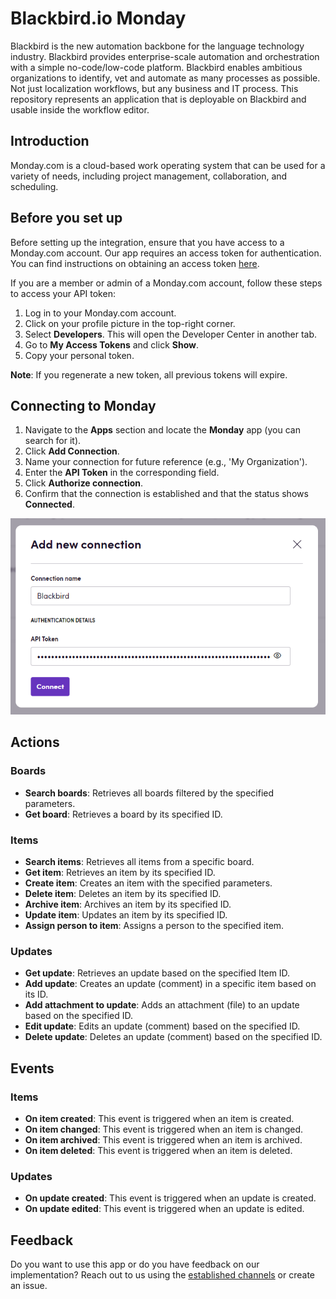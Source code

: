 # Blackbird.io Monday

Blackbird is the new automation backbone for the language technology industry. Blackbird provides enterprise-scale automation and orchestration with a simple no-code/low-code platform. Blackbird enables ambitious organizations to identify, vet and automate as many processes as possible. Not just localization workflows, but any business and IT process. This repository represents an application that is deployable on Blackbird and usable inside the workflow editor.

## Introduction

<!-- begin docs -->

Monday.com is a cloud-based work operating system that can be used for a variety of needs, including project management, collaboration, and scheduling.

## Before you set up

Before setting up the integration, ensure that you have access to a Monday.com account. Our app requires an access token for authentication. You can find instructions on obtaining an access token [here](https://developer.monday.com/api-reference/docs/authentication#developer-tab).

If you are a member or admin of a Monday.com account, follow these steps to access your API token:

1. Log in to your Monday.com account.
2. Click on your profile picture in the top-right corner.
3. Select **Developers**. This will open the Developer Center in another tab.
4. Go to **My Access Tokens** and click **Show**.
5. Copy your personal token.

**Note**: If you regenerate a new token, all previous tokens will expire.

## Connecting to Monday

1. Navigate to the **Apps** section and locate the **Monday** app (you can search for it).
2. Click **Add Connection**.
3. Name your connection for future reference (e.g., 'My Organization').
4. Enter the **API Token** in the corresponding field.
5. Click **Authorize connection**.
6. Confirm that the connection is established and that the status shows **Connected**.

![Connecting](image/README/connecting.png)

## Actions

### Boards

- **Search boards**: Retrieves all boards filtered by the specified parameters.
- **Get board**: Retrieves a board by its specified ID.

### Items

- **Search items**: Retrieves all items from a specific board.
- **Get item**: Retrieves an item by its specified ID.
- **Create item**: Creates an item with the specified parameters.
- **Delete item**: Deletes an item by its specified ID.
- **Archive item**: Archives an item by its specified ID.
- **Update item**: Updates an item by its specified ID.
- **Assign person to item**: Assigns a person to the specified item.

### Updates

- **Get update**: Retrieves an update based on the specified Item ID.
- **Add update**: Creates an update (comment) in a specific item based on its ID.
- **Add attachment to update**: Adds an attachment (file) to an update based on the specified ID.
- **Edit update**: Edits an update (comment) based on the specified ID.
- **Delete update**: Deletes an update (comment) based on the specified ID.

## Events

### Items

- **On item created**: This event is triggered when an item is created.
- **On item changed**: This event is triggered when an item is changed.
- **On item archived**: This event is triggered when an item is archived.
- **On item deleted**: This event is triggered when an item is deleted.

### Updates

- **On update created**: This event is triggered when an update is created.
- **On update edited**: This event is triggered when an update is edited.

## Feedback

Do you want to use this app or do you have feedback on our implementation? Reach out to us using the [established channels](https://www.blackbird.io/) or create an issue.

<!-- end docs -->
